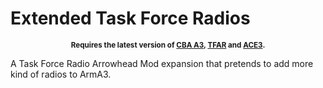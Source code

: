 # Extended Task Force Radios

<p align="center">
    <sup>
        <strong>
            Requires the latest version of <a href="https://github.com/CBATeam/CBA_A3/releases">CBA A3</a>, 
            <a href="https://github.com/michail-nikolaev/task-force-arma-3-radio">TFAR</a> 
            and <a href="https://github.com/acemod/ACE3/releases">ACE3</a>. 
        </strong>
    </sup>
</p>

A Task Force Radio Arrowhead Mod expansion that pretends to add more kind of radios to ArmA3.
